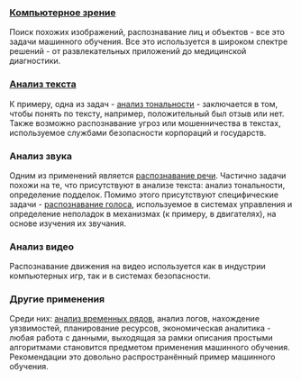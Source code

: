 ### [Компьютерное зрение](https://ru.wikipedia.org/wiki/%D0%9A%D0%BE%D0%BC%D0%BF%D1%8C%D1%8E%D1%82%D0%B5%D1%80%D0%BD%D0%BE%D0%B5_%D0%B7%D1%80%D0%B5%D0%BD%D0%B8%D0%B5)

Поиск похожих изображений, распознавание лиц и объектов - все это задачи машинного обучения. Все это используется в широком спектре решений - от развлекательных приложений до медицинской диагностики.
 
### [Анализ текста](https://ru.wikipedia.org/wiki/%D0%98%D0%BD%D1%82%D0%B5%D0%BB%D0%BB%D0%B5%D0%BA%D1%82%D1%83%D0%B0%D0%BB%D1%8C%D0%BD%D1%8B%D0%B9_%D0%B0%D0%BD%D0%B0%D0%BB%D0%B8%D0%B7_%D1%82%D0%B5%D0%BA%D1%81%D1%82%D0%B0)
К примеру, одна из задач - [анализ тональности](https://ru.wikipedia.org/wiki/%D0%90%D0%BD%D0%B0%D0%BB%D0%B8%D0%B7_%D1%82%D0%BE%D0%BD%D0%B0%D0%BB%D1%8C%D0%BD%D0%BE%D1%81%D1%82%D0%B8_%D1%82%D0%B5%D0%BA%D1%81%D1%82%D0%B0) - заключается в том, чтобы понять по тексту, например, положительный был отзыв или нет. 
Также возможно распознавание угроз или мошенничества в текстах, используемое службами безопасности корпораций и государств.

### Анализ звука
Одним из применений является [распознавание речи](https://ru.wikipedia.org/wiki/%D0%A0%D0%B0%D1%81%D0%BF%D0%BE%D0%B7%D0%BD%D0%B0%D0%B2%D0%B0%D0%BD%D0%B8%D0%B5_%D1%80%D0%B5%D1%87%D0%B8). Частично задачи похожи на те, что присутствуют в анализе текста: анализ тональности, определение подделок.
Помимо этого присутствуют специфические задачи -  [распознавание голоса](https://ru.wikipedia.org/wiki/%D0%A0%D0%B0%D1%81%D0%BF%D0%BE%D0%B7%D0%BD%D0%B0%D0%B2%D0%B0%D0%BD%D0%B8%D0%B5_%D0%BF%D0%BE_%D0%B3%D0%BE%D0%BB%D0%BE%D1%81%D1%83), используемое в системах управления и определение неполадок в механизмах (к примеру, в двигателях), на основе изучения их звучания.

### Анализ видео
Распознавание движения на видео используется как в индустрии компьютерных игр, так и в системах безопасности.

### Другие применения

Среди них: [анализ временных рядов](http://www.machinelearning.ru/wiki/index.php?title=%D0%92%D1%80%D0%B5%D0%BC%D0%B5%D0%BD%D0%BD%D0%BE%D0%B9_%D1%80%D1%8F%D0%B4), анализ логов, нахождение уязвимостей, планирование ресурсов, экономическая аналитика - любая работа с данными, выходящая за рамки описания простыми алгоритмами становится предметом применения машинного обучения. 
Рекомендации это довольно распространённый пример машинного обучения.